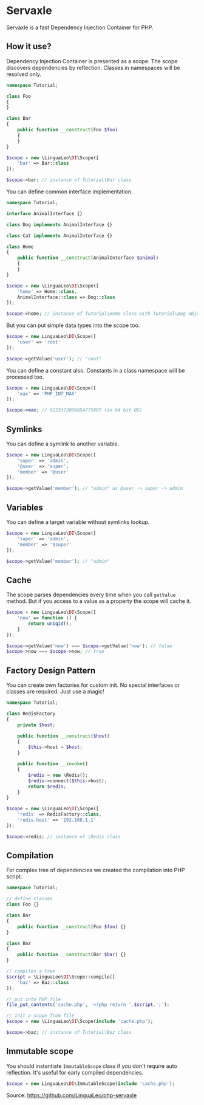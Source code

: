 # Servaxle

Servaxle is a fast Dependency Injection Container for PHP.

## How it use?

Dependency Injection Container is presented as a scope. The scope discovers dependencies by reflection.
Classes in namespaces will be resolved only.

```php
namespace Tutorial;

class Foo
{
}

class Bar
{
    public function __construct(Foo $foo)
    {
    }
}

$scope = new \LinguaLeo\DI\Scope([
    'bar' => Bar::class
]);

$scope->bar; // instance of Tutorial\Bar class
```

You can define common interface implementation.

```php
namespace Tutorial;

interface AnimalInterface {}

class Dog implements AnimalInterface {}

class Cat implements AnimalInterface {}

class Home
{
    public function __construct(AnimalInterface $animal)
    {
    }
}

$scope = new \LinguaLeo\DI\Scope([
    'home' => Home::class,
    AnimalInterface::class => Dog::class
]);

$scope->home; // instanse of Tutorial\Home class with Tutorial\Dog object injection
```

But you can put simple data types into the scope too.

```php
$scope = new LinguaLeo\DI\Scope([
    'user' => 'root'
]);

$scope->getValue('user'); // "root"
```

You can define a constant also. Constants in a class namespace will be processed too.

```php
$scope = new LinguaLeo\DI\Scope([
    'max' => 'PHP_INT_MAX'
]);

$scope->max; // 9223372036854775807 (in 64 bit OS)
```

## Symlinks

You can define a symlink to another variable.

```php
$scope = new LinguaLeo\DI\Scope([
    'super' => 'admin',
    '@user' => 'super',
    'member' => '@user'
]);

$scope->getValue('member'); // "admin" as @user -> super -> admin
```

## Variables

You can define a target variable without symlinks lookup.

```php
$scope = new LinguaLeo\DI\Scope([
    'super' => 'admin',
    'member' => '$super'
]);

$scope->getValue('member'); // "admin"
```

## Cache

The scope parses dependencies every time when you call `getValue` method. But if you access to a value as a property the scope will cache it.

```php
$scope = new LinguaLeo\DI\Scope([
    'now' => function () {
        return uniqid();
    }
]);

$scope->getValue('now') === $scope->getValue('now'); // false
$scope->now === $scope->now; // true
```

## Factory Design Pattern

You can create own factories for custom init. No special interfaces or classes are required. Just use a magic!

```php
namespace Tutorial;

class RedisFactory
{
    private $host;

    public function __construct($host)
    {
        $this->host = $host;
    }

    public function __invoke()
    {
        $redis = new \Redis();
        $redis->connect($this->host);
        return $redis;
    }
}

$scope = new \LinguaLeo\DI\Scope([
    'redis' => RedisFactory::class,
    'redis.host' => '192.168.1.1'
]);

$scope->redis; // instance of \Redis class
```

## Compilation

For complex tree of dependencies we created the compilation into PHP script.

```php
namespace Tutorial;

// define classes
class Foo {}

class Bar
{
    public function __construct(Foo $foo) {}
}

class Baz
{
    public function __construct(Bar $bar) {}
}

// compiles a tree
$script = \LinguaLeo\DI\Scope::compile([
    'baz' => Baz::class
]);

// put into PHP file
file_put_contents('cache.php', '<?php return '.$script.';');

// init a scope from file
$scope = new \LinguaLeo\DI\Scope(include 'cache.php');

$scope->baz; // instance of Tutorial\Baz class
```

## Immutable scope

You should instantiate `ImmutableScope` class if you don't require auto reflection. It's useful for early compiled dependencies.

```php
$scope = new LinguaLeo\DI\ImmutableScope(include 'cache.php');
```

Source: https://github.com/LinguaLeo/php-servaxle
